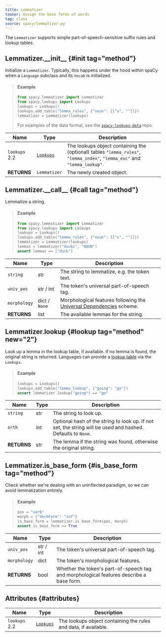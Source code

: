 ```yaml
---
title: Lemmatizer
teaser: Assign the base forms of words
tag: class
source: spacy/lemmatizer.py
---
```


The `Lemmatizer` supports simple part-of-speech-sensitive suffix rules and
lookup tables.

## Lemmatizer.\_\_init\_\_ {#init tag="method"}

Initialize a `Lemmatizer`. Typically, this happens under the hood within spaCy
when a `Language` subclass and its `Vocab` is initialized.

> #### Example
>
> ```python
> from spacy.lemmatizer import Lemmatizer
> from spacy.lookups import Lookups
> lookups = Lookups()
> lookups.add_table("lemma_rules", {"noun": [["s", ""]]})
> lemmatizer = Lemmatizer(lookups)
> ```
>
> For examples of the data format, see the
> [`spacy-lookups-data`](https://github.com/explosion/spacy-lookups-data) repo.

| Name                                   | Type                      | Description                                                                                                               |
| -------------------------------------- | ------------------------- | ------------------------------------------------------------------------------------------------------------------------- |
| `lookups` <Tag variant="new">2.2</Tag> | [`Lookups`](/api/lookups) | The lookups object containing the (optional) tables `"lemma_rules"`, `"lemma_index"`, `"lemma_exc"` and `"lemma_lookup"`. |
| **RETURNS**                            | `Lemmatizer`              | The newly created object.                                                                                                 |

## Lemmatizer.\_\_call\_\_ {#call tag="method"}

Lemmatize a string.

> #### Example
>
> ```python
> from spacy.lemmatizer import Lemmatizer
> from spacy.lookups import Lookups
> lookups = Lookups()
> lookups.add_table("lemma_rules", {"noun": [["s", ""]]})
> lemmatizer = Lemmatizer(lookups)
> lemmas = lemmatizer("ducks", "NOUN")
> assert lemmas == ["duck"]
> ```

| Name         | Type          | Description                                                                                              |
| ------------ | ------------- | -------------------------------------------------------------------------------------------------------- |
| `string`     | str           | The string to lemmatize, e.g. the token text.                                                            |
| `univ_pos`   | str / int     | The token's universal part-of-speech tag.                                                                |
| `morphology` | dict / `None` | Morphological features following the [Universal Dependencies](http://universaldependencies.org/) scheme. |
| **RETURNS**  | list          | The available lemmas for the string.                                                                     |

## Lemmatizer.lookup {#lookup tag="method" new="2"}

Look up a lemma in the lookup table, if available. If no lemma is found, the
original string is returned. Languages can provide a
[lookup table](/usage/adding-languages#lemmatizer) via the `Lookups`.

> #### Example
>
> ```python
> lookups = Lookups()
> lookups.add_table("lemma_lookup", {"going": "go"})
> assert lemmatizer.lookup("going") == "go"
> ```

| Name        | Type | Description                                                                                                 |
| ----------- | ---- | ----------------------------------------------------------------------------------------------------------- |
| `string`    | str  | The string to look up.                                                                                      |
| `orth`      | int  | Optional hash of the string to look up. If not set, the string will be used and hashed. Defaults to `None`. |
| **RETURNS** | str  | The lemma if the string was found, otherwise the original string.                                           |

## Lemmatizer.is_base_form {#is_base_form tag="method"}

Check whether we're dealing with an uninflected paradigm, so we can avoid
lemmatization entirely.

> #### Example
>
> ```python
> pos = "verb"
> morph = {"VerbForm": "inf"}
> is_base_form = lemmatizer.is_base_form(pos, morph)
> assert is_base_form == True
> ```

| Name         | Type      | Description                                                                             |
| ------------ | --------- | --------------------------------------------------------------------------------------- |
| `univ_pos`   | str / int | The token's universal part-of-speech tag.                                               |
| `morphology` | dict      | The token's morphological features.                                                     |
| **RETURNS**  | bool      | Whether the token's part-of-speech tag and morphological features describe a base form. |

## Attributes {#attributes}

| Name                                   | Type                      | Description                                                     |
| -------------------------------------- | ------------------------- | --------------------------------------------------------------- |
| `lookups` <Tag variant="new">2.2</Tag> | [`Lookups`](/api/lookups) | The lookups object containing the rules and data, if available. |
